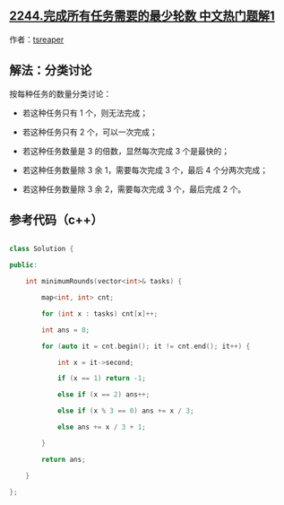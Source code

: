 ## [2244.完成所有任务需要的最少轮数 中文热门题解1](https://leetcode.cn/problems/minimum-rounds-to-complete-all-tasks/solutions/100000/by-tsreaper-wsmq)

作者：[tsreaper](https://leetcode.cn/u/tsreaper)
## 解法：分类讨论
按每种任务的数量分类讨论：
* 若这种任务只有 $1$ 个，则无法完成；
* 若这种任务只有 $2$ 个，可以一次完成；
* 若这种任务数量是 $3$ 的倍数，显然每次完成 $3$ 个是最快的；
* 若这种任务数量除 $3$ 余 $1$，需要每次完成 $3$ 个，最后 $4$ 个分两次完成；
* 若这种任务数量除 $3$ 余 $2$，需要每次完成 $3$ 个，最后完成 $2$ 个。

## 参考代码（c++）
```c++
class Solution {
public:
    int minimumRounds(vector<int>& tasks) {
        map<int, int> cnt;
        for (int x : tasks) cnt[x]++;
        int ans = 0;
        for (auto it = cnt.begin(); it != cnt.end(); it++) {
            int x = it->second;
            if (x == 1) return -1;
            else if (x == 2) ans++;
            else if (x % 3 == 0) ans += x / 3;
            else ans += x / 3 + 1;
        }
        return ans;
    }
};
```